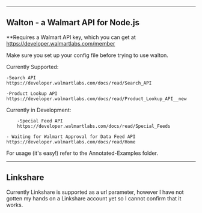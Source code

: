 -----------------------------------
Walton - a Walmart API for Node.js 
-----------------------------------

**Requires a Walmart API key, which you can get at https://developer.walmartlabs.com/member

Make sure you set up your config file before trying to use walton.
 
Currently Supported:

	-Search API
	https://developer.walmartlabs.com/docs/read/Search_API
	
	-Product Lookup API
	https://developer.walmartlabs.com/docs/read/Product_Lookup_API__new	
	

	
Currently in Development:

        -Special Feed API
        https://developer.walmartlabs.com/docs/read/Special_Feeds
	
	- Waiting for Walmart Approval for Data Feed API https://developer.walmartlabs.com/docs/read/Home




For usage (it's easy!) refer to the Annotated-Examples folder.

-----------------------------------
Linkshare
-----------------------------------

Currently Linkshare is supported as a url parameter, however I have not gotten my hands on a Linkshare account yet so I cannot confirm that it works.

